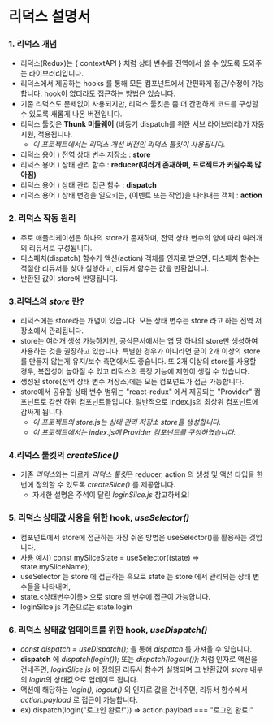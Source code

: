 # 리덕스 설명서
### 1. 리덕스 개념
- 리덕스(Redux)는 { contextAPI } 처럼 상태 변수를 전역에서 쓸 수 있도록 도와주는 라이브러리입니다.
- 리덕스에서 제공하는 hooks 를 통해 모든 컴포넌트에서 간편하게 접근/수정이 가능합니다. hook이 없더라도 접근하는 방법은 있습니다.
- 기존 리덕스도 문제없이 사용되지만, 리덕스 툴킷은 좀 더 간편하게 코드를 구성할 수 있도록 새롭게 나온 버전입니다.
- 리덕스 툴킷은 **Thunk 미들웨이** (비동기 dispatch를 위한 서브 라이브러리)가 자동 지원, 적용됩니다.
  - *이 프로젝트에서는 리덕스 개선 버전인 리덕스 툴킷이 사용됩니다.*
- 리덕스 용어 ) 전역 상태 변수 저장소 : **store**
- 리덕스 용어 ) 상태 관리 함수 : **reducer(여러개 존재하며, 프로젝트가 커질수록 많아짐)**
- 리덕스 용어 ) 상태 관리 접근 함수 : **dispatch**
- 리덕스 용어 ) 상태 변경을 일으키는, {이벤트 또는 작업}을 나타내는 객체 : **action**

### 2. 리덕스 작동 원리
- 주로 애플리케이션은 하나의 store가 존재하며, 전역 상태 변수의 양에 따라 여러개의 리듀서로 구성됩니다.
- 디스패치(dispatch) 함수가 액션(action) 객체를 인자로 받으면, 디스패치 함수는 적절한 리듀서를 찾아 실행하고, 리듀서 함수는 값을 반환합니다.
- 반환된 값이 store에 반영됩니다.

### 3.리덕스의 *store* 란?
- 리덕스에는 store라는 개념이 있습니다. 모든 상태 변수는 store 라고 하는 전역 저장소에서 관리됩니다.
- store는 여러개 생성 가능하지만, 공식문서에서는 앱 당 하나의 store만 생성하여 사용하는 것을 권장하고 있습니다. 특별한 경우가 아니라면 굳이 2개 이상의 store 를 만들지 않는게 유지/보수 측면에서도 좋습니다. 또 2개 이상의 store를 사용할 경우, 복잡성이 높아질 수 있고 리덕스의 특정 기능에 제한이 생길 수 있습니다.
- 생성된 store(전역 상태 변수 저장소)에는 모든 컴포넌트가 접근 가능합니다.
- store에서 공유할 상태 변수 범위는 "react-redux" 에서 제공되는 "Provider" 컴포넌트로 감싼 하위 컴포넌트들입니다. 일반적으로 index.js의 최상위 컴포넌트에 감싸게 됩니다.
  - *이 프로젝트의 store.js는 상태 관리 저장소 store를 생성합니다.*
  - *이 프로젝트에서는 index.js에 Provider 컴포넌트를 구성하였습니다.*
  
### 4.리덕스 툴킷의 *createSlice()*
- 기존 *리덕스*와는 다르게 *리덕스 툴킷*은 reducer, action 의 생성 및 액션 타입을 한번에 정의할 수 있도록 *createSlice()* 를 제공합니다.
  - 자세한 설명은 주석이 달린 *loginSilce.js* 참고하세요!

### 5. 리덕스 상태값 사용을 위한 hook, *useSelector()*
- 컴포넌트에서 store에 접근하는 가장 쉬운 방법은 useSelector()를 활용하는 것입니다.
- 사용 예시) const mySliceState = useSelector((state) => state.mySliceName);
- useSelector 는 store 에 접근하는 훅으로 state 는 store 에서 관리되는 상태 변수들을 나타내며,
- state.<상태변수이름> 으로 store 의 변수에 접근이 가능합니다.
- loginSilce.js 기준으로는 state.login

### 6. 리덕스 상태값 업데이트를 위한 hook, *useDispatch()*
- *const dispatch = useDispatch();* 을 통해 *dispatch* 를 가져올 수 있습니다.
- **dispatch** 에 *dispatch(login());* 또는 *dispatch(logout());* 처럼 인자로 액션을 건네주면, *loginSlice.js* 에 정의된 리듀서 함수가 실행되며 그 반환값이 *store* 내부의 *login*의 상태값으로 업데이트 됩니다.
- 액션에 해당하는 *login(), logout()* 의 인자로 값을 건네주면, 리듀서 함수에서 *action.payload* 로 접근이 가능합니다.
- ex) dispatch(login("로그인 완료!")) => action.payload === "로그인 완료!"